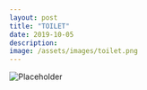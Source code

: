 ```yaml
---
layout: post
title: "TOILET"
date: 2019-10-05
description: 
image: /assets/images/toilet.png
---
```


![Placeholder](/assets/images/toilet.png)
